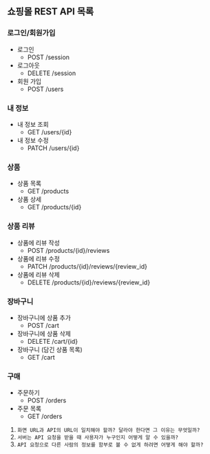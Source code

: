 ## 쇼핑몰 REST API 목록 

### 로그인/회원가입
- 로그인    
    - POST /session
- 로그아웃 
    - DELETE /session
- 회원 가입 
    - POST /users

### 내 정보
- 내 정보 조회
    - GET /users/{id}
- 내 정보 수정
    - PATCH /users/{id}

### 상품

- 상품 목록
    - GET /products
- 상품 상세
    - GET /products/{id}

### 상품 리뷰

- 상품에 리뷰 작성
    - POST /products/{id}/reviews
- 상품에 리뷰 수정
    - PATCH /products/{id}/reviews/{review_id}
- 상품에 리뷰 삭제
    - DELETE /products/{id}/reviews/{review_id}

### 장바구니

- 장바구니에 상품 추가
    - POST /cart
- 장바구니에 상품 삭제
    - DELETE /cart/{id}
- 장바구니 (담긴 상품 목록)
    - GET /cart

### 구매

- 주문하기
    - POST /orders
- 주문 목록
    - GET /orders
 

1. `화면 URL과 API의 URL이 일치해야 할까? 달라야 한다면 그 이유는 무엇일까?`
2. `서버는 API 요청을 받을 때 사용자가 누구인지 어떻게 알 수 있을까?`
3. `API 요청으로 다른 사람의 정보를 함부로 볼 수 없게 하려면 어떻게 해야 할까?`